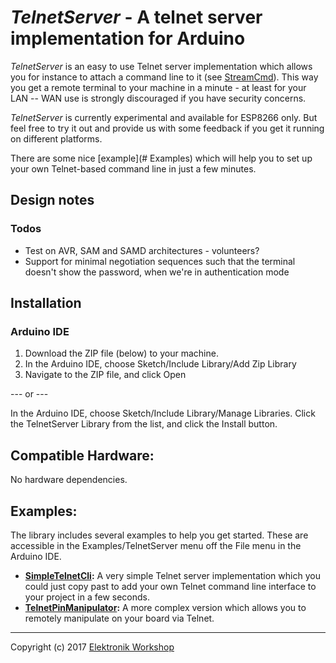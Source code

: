 # *TelnetServer* - A telnet server implementation for Arduino

*TelnetServer* is an easy to use Telnet server implementation which allows you for instance to attach a command line to it (see [StreamCmd](../StreamCmd)). This way you get a remote terminal to your machine in a minute - at least for your LAN -- WAN use is strongly discouraged if you have security concerns.

*TelnetServer* is currently experimental and available for ESP8266 only. But feel free to try it out and provide us with some feedback if you get it running on different platforms.

There are some nice [example](# Examples) which will help you to set up your own Telnet-based command line in just a few minutes.

## Design notes
### Todos
* Test on AVR, SAM and SAMD architectures - volunteers?
* Support for minimal negotiation sequences such that the terminal doesn't show the password, when we're in authentication mode

## Installation
### Arduino IDE
1. Download the ZIP file (below) to your machine.
2. In the Arduino IDE, choose Sketch/Include Library/Add Zip Library
3. Navigate to the ZIP file, and click Open

--- or ---

In the Arduino IDE, choose Sketch/Include Library/Manage Libraries.  Click the TelnetServer Library from the list, and click the Install button.

## Compatible Hardware:
No hardware dependencies.

## Examples:
The library includes several examples to help you get started. These are accessible in the Examples/TelnetServer menu off the File menu in the Arduino IDE.
* **[SimpleTelnetCli](examples/SimpleTelnetCli/SimpleTelnetCli.ino):** A very simple Telnet server implementation which you could just copy past to add your own Telnet command line interface to your project in a few seconds.
* **[TelnetPinManipulator](examples/TelnetPinManipulator/TelnetPinManipulator.ino):** A more complex version which allows you to remotely manipulate on your board via Telnet.

---
Copyright (c) 2017 [Elektronik Workshop](http://elektronikworkshop.ch)
